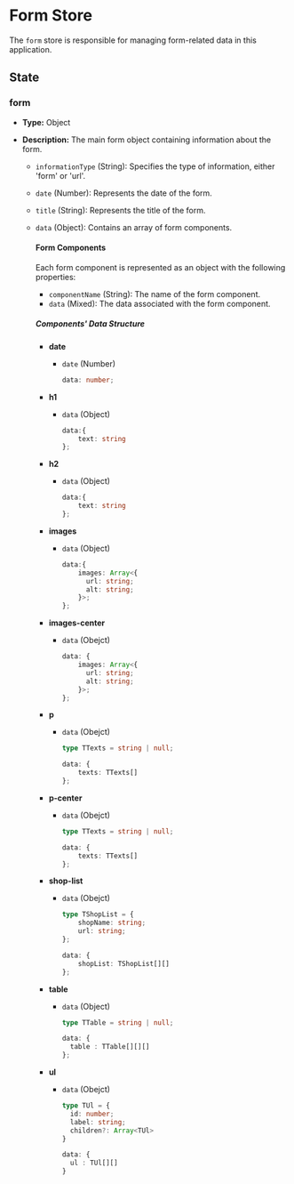 # Form Store

The `form` store is responsible for managing form-related data in this application.

## State

### form

- **Type:** Object
- **Description:** The main form object containing information about the form.

  - `informationType` (String): Specifies the type of information, either 'form' or 'url'.
  - `date` (Number): Represents the date of the form.
  - `title` (String): Represents the title of the form.
  - `data` (Object): Contains an array of form components.

    #### Form Components

    Each form component is represented as an object with the following properties:

    - `componentName` (String): The name of the form component.
    - `data` (Mixed): The data associated with the form component.

    ##### Components' Data Structure

    - **date**
      - `date` (Number)
  
        ```typescript
        data: number;
        ```

    - **h1**
      - `data` (Object)

        ```typescript
        data:{
            text: string
        };
        ```

    - **h2**
      - `data` (Object)

        ```typescript
        data:{
            text: string
        };
        ```

    - **images**
      - `data` (Object)

        ```typescript
        data:{
            images: Array<{
              url: string;
              alt: string;
            }>;
        };
        ```

    - **images-center**
      - `data` (Obejct)

        ```typescript
        data: {
            images: Array<{
              url: string;
              alt: string;
            }>;
        };
        ```

    - **p**
      - `data` (Obejct)

        ``` typescript
        type TTexts = string | null;

        data: {
            texts: TTexts[]
        };
        ````

    - **p-center**
      - `data` (Obejct)

        ```typescript
        type TTexts = string | null;

        data: {
            texts: TTexts[]
        };
        ```

    - **shop-list**
      - `data` (Obejct)

        ```typescript
        type TShopList = {
            shopName: string;
            url: string;
        };

        data: {
            shopList: TShopList[][]
        };
        ```

    - **table**
      - `data` (Object)

        ```typescript
        type TTable = string | null;

        data: {
          table : TTable[][][]
        };
        ```

    - **ul**
      - `data` (Obejct)

        ```typescript
        type TUl = {
          id: number;
          label: string;
          children?: Array<TUl>
        }

        data: {
          ul : TUl[][]
        }
        ```